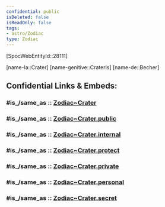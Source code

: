 ```yaml
---
confidential: public
isDeleted: false
isReadOnly: false
tags:
- astro/Zodiac
type: Zodiac
---
```


[SpocWebEntityId::28111]



[name-la::Crater]
[name-genitive::Crateris]
[name-de::Becher]


## Confidential Links & Embeds: 

### #is_/same_as :: [Zodiac~Crater](/_Standards/Astronomy/Star~Constellation/Zodiac~Crater.md) 

### #is_/same_as :: [Zodiac~Crater.public](/_public/Astronomy/Star~Constellation/Zodiac~Crater.public.md) 

### #is_/same_as :: [Zodiac~Crater.internal](/_internal/Astronomy/Star~Constellation/Zodiac~Crater.internal.md) 

### #is_/same_as :: [Zodiac~Crater.protect](/_protect/Astronomy/Star~Constellation/Zodiac~Crater.protect.md) 

### #is_/same_as :: [Zodiac~Crater.private](/_private/Astronomy/Star~Constellation/Zodiac~Crater.private.md) 

### #is_/same_as :: [Zodiac~Crater.personal](/_personal/Astronomy/Star~Constellation/Zodiac~Crater.personal.md) 

### #is_/same_as :: [Zodiac~Crater.secret](/_secret/Astronomy/Star~Constellation/Zodiac~Crater.secret.md)

